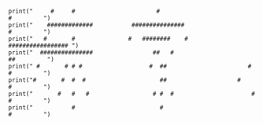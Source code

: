     print("     #     #                       #                             #         ")
    print("    #############           ###############                      #         ")
    print("   #       #               #   ########    #             ################# ")
    print("  ###############                 ##   #                        ##         ")
    print(" #       # # #                   #  ##                       #   #         ")
    print("#       #  #  #                     ##                    #      #         ")
    print("       #   #   #                  # #  #                      #  #         ")
    print("           #                        #                            #         ")

